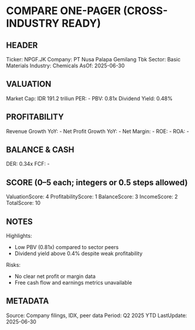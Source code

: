 # COMPARE ONE-PAGER (CROSS-INDUSTRY READY)

## HEADER
Ticker: NPGF.JK
Company: PT Nusa Palapa Gemilang Tbk
Sector: Basic Materials
Industry: Chemicals
AsOf: 2025-06-30

## VALUATION
Market Cap: IDR 191.2 triliun
PER: -
PBV: 0.81x
Dividend Yield: 0.48%

## PROFITABILITY
Revenue Growth YoY: -
Net Profit Growth YoY: -
Net Margin: -
ROE: -
ROA: -

## BALANCE & CASH
DER: 0.34x
FCF: -

## SCORE (0–5 each; integers or 0.5 steps allowed)
ValuationScore: 4
ProfitabilityScore: 1
BalanceScore: 3
IncomeScore: 2
TotalScore: 10

## NOTES
Highlights:
- Low PBV (0.81x) compared to sector peers
- Dividend yield above 0.4% despite weak profitability

Risks:
- No clear net profit or margin data
- Free cash flow and earnings metrics unavailable

## METADATA
Source: Company filings, IDX, peer data
Period: Q2 2025 YTD
LastUpdate: 2025-06-30